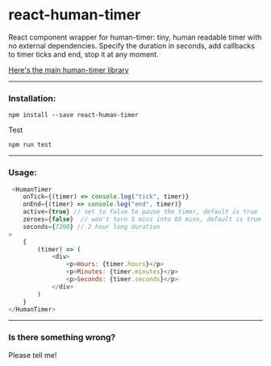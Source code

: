 # react-human-timer

React component wrapper for human-timer: tiny, human readable timer with no external dependencies. Specify the duration in seconds, add callbacks to timer ticks and end, stop it at any moment.

[Here's the main human-timer library](https://github.com/oL-web/human-timer)

* * *

### Installation:

`npm install --save react-human-timer`  

Test

`npm run test`  

* * *

### Usage:

```javascript
 <HumanTimer 
    onTick={(timer) => console.log("tick", timer)} 
    onEnd={(timer) => console.log("end", timer)} 
    active={true} // set to false to pause the timer, default is true
    zeroes={false}  // won't turn 5 mins into 05 mins, default is true
    seconds={7200} // 2 hour long duration
>
    {
        (timer) => (
            <div>
                <p>Hours: {timer.hours}</p>
                <p>Minutes: {timer.minutes}</p>
                <p>Seconds: {timer.seconds}</p>
            </div>
        )
    }
</HumanTimer>
```

* * *

### Is there something wrong?

Please tell me!